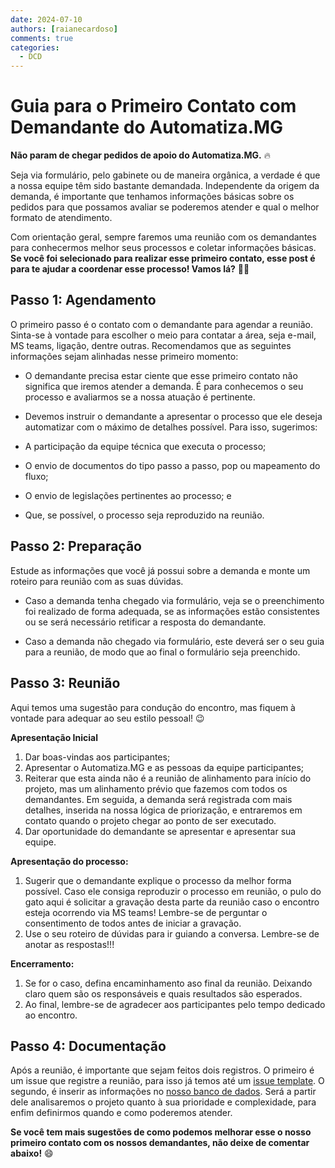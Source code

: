 ```yaml
---
date: 2024-07-10
authors: [raianecardoso]
comments: true
categories:
  - DCD
---
```


# Guia para o Primeiro Contato com Demandante do Automatiza.MG 

**Não param de chegar pedidos de apoio do Automatiza.MG.**
:fire: 

Seja via formulário, pelo gabinete ou de maneira orgânica, a verdade é que a nossa equipe têm sido bastante demandada. Independente da origem da demanda, é importante que tenhamos informações básicas sobre os pedidos para que possamos avaliar se poderemos atender e qual o melhor formato de atendimento. 

Com orientação geral, sempre faremos uma reunião com os demandantes para conhecermos melhor seus processos e coletar informações básicas. **Se você foi selecionado para realizar esse primeiro contato, esse post é para te ajudar a coordenar esse processo! Vamos lá?** :rocket::rocket:

<!-- more -->

## Passo 1: Agendamento

O primeiro passo é o contato com o demandante para agendar a reunião. Sinta-se à vontade para escolher o meio para contatar a área, seja e-mail, MS teams, ligação, dentre outras. Recomendamos que as seguintes informações sejam alinhadas nesse primeiro momento:

- O demandante precisa estar ciente que esse primeiro contato não significa que iremos atender a demanda. É para conhecemos o seu processo e avaliarmos se a nossa atuação é pertinente.

- Devemos instruir o demandante a apresentar o processo que ele deseja automatizar com o máximo de detalhes possível. Para isso, sugerimos:

 - A participação da equipe técnica que executa o processo;
 - O envio de documentos do tipo passo a passo, pop ou mapeamento do fluxo; 
 - O envio de legislações pertinentes ao processo; e 
 - Que, se possível, o processo seja reproduzido na reunião.

## Passo 2: Preparação 

Estude as informações que você já possui sobre a demanda e monte um roteiro para reunião com as suas dúvidas.  

- Caso a demanda tenha chegado via formulário, veja se o preenchimento foi realizado de forma adequada, se as informações estão consistentes ou se será necessário retificar a resposta do demandante.

- Caso a demanda não chegado via formulário, este deverá ser o seu guia para a reunião, de modo que ao final o formulário seja preenchido.

## Passo 3: Reunião 

Aqui temos uma sugestão para condução do encontro, mas fiquem à vontade para adequar ao seu estilo pessoal! :wink:

**Apresentação Inicial** 

1. Dar boas-vindas aos participantes;
2. Apresentar o Automatiza.MG e as pessoas da equipe participantes; 
3. Reiterar que  esta ainda não é a reunião de alinhamento para início do projeto, mas um alinhamento prévio que fazemos com todos os demandantes. Em seguida, a demanda será registrada com mais detalhes, inserida na nossa lógica de priorização, e entraremos em contato quando o projeto chegar ao ponto de ser executado.
4. Dar oportunidade do demandante se apresentar e apresentar sua equipe.  

**Apresentação do processo:**

1. Sugerir que o demandante explique o processo da melhor forma possível. Caso ele consiga reproduzir o processo em reunião, o pulo do gato aqui é solicitar a gravação desta parte da reunião caso o encontro esteja ocorrendo via MS teams! Lembre-se de perguntar o consentimento de todos antes de iniciar a gravação.
2. Use o seu roteiro de dúvidas para ir guiando a conversa. Lembre-se de anotar as respostas!!!  

**Encerramento:**

1. Se for o caso, defina encaminhamento aso final da reunião. Deixando claro quem são os responsáveis e quais resultados são esperados.
2. Ao final, lembre-se de agradecer aos participantes pelo tempo dedicado ao encontro. 

## Passo 4: Documentação 

Após a reunião, é importante que sejam feitos dois registros. O primeiro é um issue que registre a reunião, para isso já temos até um [issue template](https://github.com/automatiza-mg/handbook/issues/165). O segundo, é inserir as informações no [nosso banco de dados](https://cecad365.sharepoint.com/:x:/r/sites/LAB.mg/_layouts/15/Doc.aspx?sourcedoc=%7B691E96EE-7B1F-4BFA-A806-00E50F07D0D6%7D&file=base_projetos.xlsx&action=default&mobileredirect=true&wdsle=0). Será a partir dele analisaremos o projeto quanto à sua prioridade e complexidade, para enfim definirmos quando e como poderemos atender. 


**Se você tem mais sugestões de como podemos melhorar esse o nosso primeiro contato com os nossos demandantes, não deixe de comentar abaixo!** :smile:





